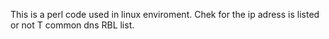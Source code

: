 This is a perl code used in linux enviroment. 
Chek for the ip adress is listed or not T common dns RBL list. 

